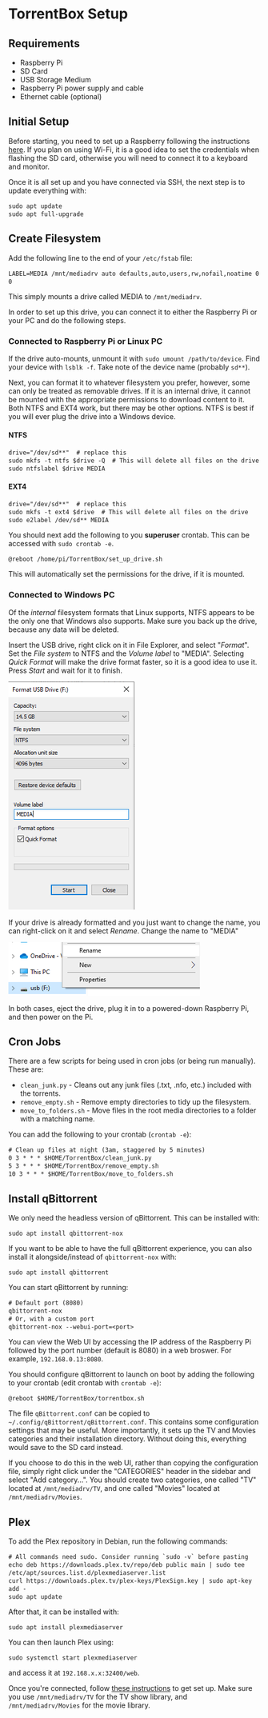 # TorrentBox Setup

## Requirements

* Raspberry Pi
* SD Card
* USB Storage Medium
* Raspberry Pi power supply and cable
* Ethernet cable (optional)

## Initial Setup

Before starting, you need to set up a Raspberry following the instructions [here](https://projects.raspberrypi.org/en/projects/raspberry-pi-setting-up/0).
If you plan on using Wi-Fi, it is a good idea to set the credentials when flashing the SD card, otherwise you will need to connect it to a keyboard and monitor.

Once it is all set up and you have connected via SSH, the next step is to update everything with:

```shell
sudo apt update
sudo apt full-upgrade
```

## Create Filesystem

Add the following line to the end of your `/etc/fstab` file:

```
LABEL=MEDIA /mnt/mediadrv auto defaults,auto,users,rw,nofail,noatime 0 0
```

This simply mounts a drive called MEDIA to `/mnt/mediadrv`.

In order to set up this drive, you can connect it to either the Raspberry Pi or your PC and do the following steps.

### Connected to Raspberry Pi or Linux PC

If the drive auto-mounts, unmount it with `sudo umount /path/to/device`.
Find your device with `lsblk -f`.
Take note of the device name (probably `sd**`).

Next, you can format it to whatever filesystem you prefer, however, some can only be treated as removable drives.
If it is an internal drive, it cannot be mounted with the appropriate permissions to download content to it.
Both NTFS and EXT4 work, but there may be other options.
NTFS is best if you will ever plug the drive into a Windows device.

#### NTFS

```shell
drive="/dev/sd**"  # replace this
sudo mkfs -t ntfs $drive -Q  # This will delete all files on the drive
sudo ntfslabel $drive MEDIA
```

#### EXT4

```shell
drive="/dev/sd**"  # replace this
sudo mkfs -t ext4 $drive  # This will delete all files on the drive
sudo e2label /dev/sd** MEDIA
```

You should next add the following to you **superuser** crontab.
This can be accessed with `sudo crontab -e`.

```
@reboot /home/pi/TorrentBox/set_up_drive.sh
```

This will automatically set the permissions for the drive, if it is mounted.

### Connected to Windows PC

Of the _internal_ filesystem formats that Linux supports, NTFS appears to be the only one that Windows also supports.
Make sure you back up the drive, because any data will be deleted.

Insert the USB drive, right click on it in File Explorer, and select "*Format*".
Set the _File system_ to NTFS and the _Volume label_ to "MEDIA".
Selecting _Quick Format_ will make the drive format faster, so it is a good idea to use it.
Press _Start_ and wait for it to finish.

![Format drive in Windows File Explorer](images/windows-format.png)

If your drive is already formatted and you just want to change the name, you can right-click on it and select _Rename_.
Change the name to "MEDIA"

![Rename drive in Windows File Explorer](images/windows-rename.png)

In both cases, eject the drive, plug it in to a powered-down Raspberry Pi, and then power on the Pi.

## Cron Jobs

There are a few scripts for being used in cron jobs (or being run manually).
These are:

* `clean_junk.py` - Cleans out any junk files (.txt, .nfo, etc.) included with the torrents.
* `remove_empty.sh` - Remove empty directories to tidy up the filesystem.
* `move_to_folders.sh` - Move files in the root media directories to a folder with a matching name.

You can add the following to your crontab (`crontab -e`):

```
# Clean up files at night (3am, staggered by 5 minutes)
0 3 * * * $HOME/TorrentBox/clean_junk.py
5 3 * * * $HOME/TorrentBox/remove_empty.sh
10 3 * * * $HOME/TorrentBox/move_to_folders.sh
```

## Install qBittorrent

We only need the headless version of qBittorrent.
This can be installed with:

```shell
sudo apt install qbittorrent-nox
```

If you want to be able to have the full qBittorrent experience, you can also install it alongside/instead of `qbittorrent-nox` with:

```shell
sudo apt install qbittorrent
```

You can start qBittorrent by running:

```shell
# Default port (8080)
qbittorrent-nox
# Or, with a custom port
qbittorrent-nox --webui-port=<port>
```

You can view the Web UI by accessing the IP address of the Raspberry Pi followed by the port number (default is 8080) in a web broswer.
For example, `192.168.0.13:8080`.

You should configure qBittorrent to launch on boot by adding the following to your crontab (edit crontab with `crontab -e`):

```
@reboot $HOME/TorrentBox/torrentbox.sh
```

The file `qBittorrent.conf` can be copied to `~/.config/qBittorrent/qBittorrent.conf`.
This contains some configuration settings that may be useful.
More importantly, it sets up the TV and Movies categories and their installation directory.
Without doing this, everything would save to the SD card instead.

If you choose to do this in the web UI, rather than copying the configuration file, simply right click under the "CATEGORIES" header in the sidebar and select "Add category...".
You should create two categories, one called "TV" located at `/mnt/mediadrv/TV`, and one called "Movies" located at `/mnt/mediadrv/Movies`.

## Plex

To add the Plex repository in Debian, run the following commands:

```shell
# All commands need sudo. Consider running `sudo -v` before pasting
echo deb https://downloads.plex.tv/repo/deb public main | sudo tee /etc/apt/sources.list.d/plexmediaserver.list
curl https://downloads.plex.tv/plex-keys/PlexSign.key | sudo apt-key add -
sudo apt update
```

After that, it can be installed with:

```shell
sudo apt install plexmediaserver
```

You can then launch Plex using:

```shell
sudo systemctl start plexmediaserver
```

and access it at `192.168.x.x:32400/web`.

Once you're connected, follow [these instructions](https://support.plex.tv/articles/200288896-basic-setup-wizard/) to get set up.
Make sure you use `/mnt/mediadrv/TV` for the TV show library, and `/mnt/mediadrv/Movies` for the movie library.

